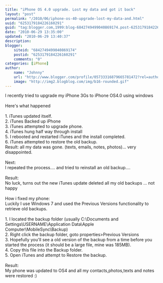 ```yaml
---
title: "iPhone OS 4.0 upgrade. Lost my data and got it back"
layout: "post"
permalink: "/2010/06/iphone-os-40-upgrade-lost-my-data-and.html"
uuid: "6253179184226160291"
guid: "tag:blogger.com,1999:blog-6842749499040869174.post-6253179184226160291"
date: "2010-06-29 13:35:00"
updated: "2010-06-29 13:40:37"
description: 
blogger:
    siteid: "6842749499040869174"
    postid: "6253179184226160291"
    comments: "0"
categories: [iPhone]
author: 
    name: "Johnny"
    url: "http://www.blogger.com/profile/05733316879665781472?rel=author"
    image: "http://img2.blogblog.com/img/b16-rounded.gif"
---
```


<div class="css-full-post-content js-full-post-content">
I recently tried to upgrade my iPhone 3Gs to iPhone OS4.0 using windows<br /><br />Here's what happened<br /><br />1. iTunes updated itself.<br />2. iTunes Backed up iPhone<br />3. iTunes attempted to upgrade phone.<br />4. iTunes hung half way through install<br />5. I rebooted and restarted iTunes and the install completed.<br />6. iTunes attempted to restore the old backup.<br />Result: all my data was gone. (texts, emails, notes, photos)... very disappointed.<br /><br />Next:<br />I repeated the process.... and tried to reinstall an old backup....<br /><br />Result: <br />No luck, turns out the new iTunes update deleted all my old backups ... not happy<br /><br />How i fixed my phone:<br />Luckily I use Windows 7 and used the Previous Versions functionality to retrieve old backups.<br /><br />1. I located the backup folder (usually C:\Documents and Settings\USERNAME\Application Data\Apple Computer\MobileSync\Backup)<br />2. Right click the backup folder, goto properties>Previous Versions<br />3. Hopefully you'll see a old version of the backup from a time before you started the process (it should be a large file, mine was 185MB).<br />4. Copy this file into the Backup folder.<br />5. Open iTunes and attempt to Restore the backup.<br /><br />Result:<br />My phone was updated to OS4 and all my contacts,photos,texts and notes were restored :)
</div>